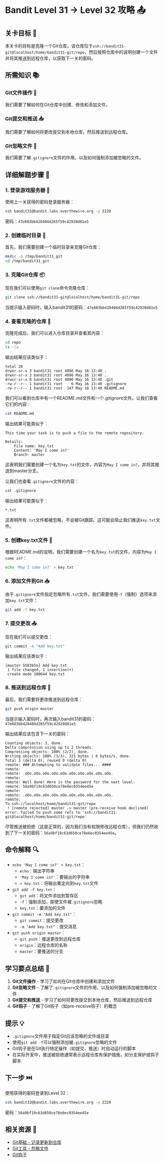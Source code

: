 # Bandit Level 31 → Level 32 攻略 📤

## 关卡目标 🎯

本关卡的目标是克隆一个Git仓库，该仓库位于`ssh://bandit31-git@localhost/home/bandit31-git/repo`，然后按照仓库中的说明创建一个文件并将其推送到远程仓库，以获取下一关的密码。

## 所需知识 📚

### Git文件操作 📝

我们需要了解如何在Git仓库中创建、修改和添加文件。

### Git提交和推送 📤

我们需要了解如何将更改提交到本地仓库，然后推送到远程仓库。

### Git忽略文件 🙈

我们需要了解`.gitignore`文件的作用，以及如何强制添加被忽略的文件。

## 详细解题步骤 📝

### 1. 登录游戏服务器 🔐

使用上一关获得的密码登录服务器：

```bash
ssh bandit31@bandit.labs.overthewire.org -p 2220
```

密码：`47e603bb428404d265f59c42920d81e5`

### 2. 创建临时目录 📂

首先，我们需要创建一个临时目录来克隆Git仓库：

```bash
mkdir -p /tmp/bandit31_git
cd /tmp/bandit31_git
```

### 3. 克隆Git仓库 📦

现在我们可以使用`git clone`命令克隆仓库：

```bash
git clone ssh://bandit31-git@localhost/home/bandit31-git/repo
```

当提示输入密码时，输入bandit31的密码：`47e603bb428404d265f59c42920d81e5`

### 4. 查看克隆的仓库 👀

克隆完成后，我们可以进入仓库目录并查看其内容：

```bash
cd repo
ls -la
```

输出结果应该类似于：

```
total 20
drwxr-sr-x 3 bandit31 root 4096 May 16 13:40 .
drwxr-sr-x 3 bandit31 root 4096 May 16 13:40 ..
drwxr-sr-x 8 bandit31 root 4096 May 16 13:40 .git
-rw-r--r-- 1 bandit31 root    6 May 16 13:40 .gitignore
-rw-r--r-- 1 bandit31 root  147 May 16 13:40 README.md
```

我们可以看到仓库中有一个README.md文件和一个.gitignore文件。让我们查看它们的内容：

```bash
cat README.md
```

输出结果可能类似于：

```
This time your task is to push a file to the remote repository.

Details:
    File name: key.txt
    Content: 'May I come in?'
    Branch: master
```

这表明我们需要创建一个名为`key.txt`的文件，内容为`May I come in?`，并将其推送到master分支。

让我们也查看`.gitignore`文件的内容：

```bash
cat .gitignore
```

输出结果可能类似于：

```
*.txt
```

这表明所有`.txt`文件都被忽略，不会被Git跟踪。这可能会阻止我们推送`key.txt`文件。

### 5. 创建key.txt文件 📝

根据README.md的说明，我们需要创建一个名为`key.txt`的文件，内容为`May I come in?`：

```bash
echo 'May I come in?' > key.txt
```

### 6. 添加文件到Git 📥

由于`.gitignore`文件指定忽略所有`.txt`文件，我们需要使用`-f`（强制）选项来添加`key.txt`文件：

```bash
git add -f key.txt
```

### 7. 提交更改 📤

现在我们可以提交更改：

```bash
git commit -m "Add key.txt"
```

输出结果应该类似于：

```
[master 5503b5e] Add key.txt
 1 file changed, 1 insertion(+)
 create mode 100644 key.txt
```

### 8. 推送到远程仓库 🚀

最后，我们需要将更改推送到远程仓库：

```bash
git push origin master
```

当提示输入密码时，再次输入bandit31的密码：`47e603bb428404d265f59c42920d81e5`

输出结果应该包含下一关的密码：

```
Counting objects: 3, done.
Delta compression using up to 2 threads.
Compressing objects: 100% (2/2), done.
Writing objects: 100% (3/3), 321 bytes | 0 bytes/s, done.
Total 3 (delta 0), reused 0 (delta 0)
remote: ### Attempting to validate files... ####
remote: 
remote: .oOo.oOo.oOo.oOo.oOo.oOo.oOo.oOo.oOo.oOo.
remote: 
remote: Well done! Here is the password for the next level:
remote: 56a9bf19c63d650ce78e6ec0354ee45e
remote: 
remote: .oOo.oOo.oOo.oOo.oOo.oOo.oOo.oOo.oOo.oOo.
remote: 
To ssh://localhost/home/bandit31-git/repo
 ! [remote rejected] master -> master (pre-receive hook declined)
error: failed to push some refs to 'ssh://bandit31-git@localhost/home/bandit31-git/repo'
```

尽管推送被拒绝（这是正常的，因为我们没有权限修改远程仓库），但我们仍然收到了下一关的密码：`56a9bf19c63d650ce78e6ec0354ee45e`。

## 命令解释 🔍

- `echo 'May I come in?' > key.txt`：
  - `echo`：输出字符串
  - `'May I come in?'`：要输出的字符串
  - `> key.txt`：将输出重定向到`key.txt`文件
- `git add -f key.txt`：
  - `git add`：将文件添加到暂存区
  - `-f`：强制添加，即使文件被`.gitignore`忽略
  - `key.txt`：要添加的文件
- `git commit -m "Add key.txt"`：
  - `git commit`：提交更改
  - `-m "Add key.txt"`：提交消息
- `git push origin master`：
  - `git push`：推送更改到远程仓库
  - `origin`：远程仓库的名称
  - `master`：要推送的分支

## 学习要点总结 📌

1. **Git文件操作** - 学习了如何在Git仓库中创建和添加文件
2. **Git忽略文件** - 了解了`.gitignore`文件的作用，以及如何强制添加被忽略的文件
3. **Git提交和推送** - 学习了如何将更改提交到本地仓库，然后推送到远程仓库
4. **Git钩子** - 了解了Git钩子（如pre-receive钩子）的概念

## 提示 💡

- `.gitignore`文件用于指定Git应该忽略的文件或目录
- 使用`git add -f`可以强制添加被`.gitignore`忽略的文件
- Git钩子是在Git执行特定操作（如提交、推送）时自动运行的脚本
- 在实际开发中，推送被拒绝通常表示远程仓库有保护措施，如分支保护或钩子脚本

## 下一步 ⏭️

使用获得的密码登录到Level 32：

```bash
ssh bandit32@bandit.labs.overthewire.org -p 2220
```

密码：`56a9bf19c63d650ce78e6ec0354ee45e`

## 相关资源 🔗

- [Git基础 - 记录更新到仓库](https://git-scm.com/book/zh/v2/Git-基础-记录更新到仓库)
- [Git工具 - 忽略文件](https://git-scm.com/book/zh/v2/Git-基础-记录更新到仓库#_ignoring)
- [Git钩子](https://git-scm.com/book/zh/v2/自定义-Git-Git-钩子)
